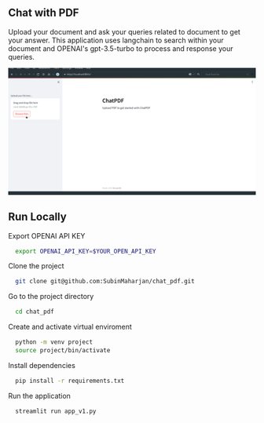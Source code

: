 
## Chat with PDF

Upload your document and ask your queries related to document to get your answer. This application uses langchain to search within your document and OPENAI's gpt-3.5-turbo to process and response your queries.

![Demo](./public/demo.gif)

## Run Locally

Export OPENAI API KEY

```bash
  export OPENAI_API_KEY=$YOUR_OPEN_API_KEY
```

Clone the project

```bash
  git clone git@github.com:SubinMaharjan/chat_pdf.git
```

Go to the project directory

```bash
  cd chat_pdf
```

Create and activate virtual enviroment
```bash
  python -m venv project
  source project/bin/activate
```

Install dependencies

```bash
  pip install -r requirements.txt
```

Run the application

```bash
  streamlit run app_v1.py
```

